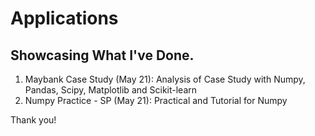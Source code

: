 # Applications
## Showcasing What I've Done.

1. Maybank Case Study (May 21): Analysis of Case Study with Numpy, Pandas, Scipy, Matplotlib and Scikit-learn
2. Numpy Practice - SP (May 21): Practical and Tutorial for Numpy

Thank you!
